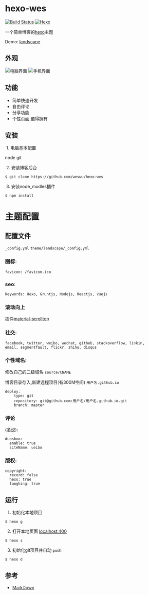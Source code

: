 # hexo-wes
[![Build Status](https://img.shields.io/badge/build-passing-brightgreen.svg)](https://github.com/weswu/hexo-wes)
[![Hexo](https://img.shields.io/badge/hexo-3.2.0+-blue.svg)](https://github.com/hexojs/hexo)

一个简单博客的[hexo](https://hexo.io/themes/)主题

Demo: [landscape](http://hexo.io/hexo-theme-landscape)

## 外观

![电脑界面](http://om1ci69wa.bkt.clouddn.com/hexo-theme-wes-pc.png)
![手机界面](http://om1ci69wa.bkt.clouddn.com/hexo-theme-wes-mobile.png)

## 功能

 - 简单快速开发
 - 自由评论
 - 分享功能
 - 个性页面,值得拥有

## 安装 

  1. 电脑基本配置

  node git

  2. 安装博客后台

  ```
  $ git clone https://github.com/weswu/hexo-wes
  ```

  3. 安装node_modles插件

  ```
  $ npm install
  ```

# 主题配置

## 配置文件

`_config.yml` `theme/landscape/_config.yml`

### 图标:

`favicon: /favicon.ico`

### seo:

`keywords: Hexo, Gruntjs, Nodejs, Reactjs, Vuejs`

### 滚动向上

插件[material-scrolltop](https://github.com/bartholomej/material-scrolltop)

### 社交:

`facebook, twitter, weibo, wechat, github, stackoverflow, linkin, email, segmentfault, flickr, zhihu, disqus`

### 个性域名:

修改自己的二级域名 `source/CNAME`

博客目录存入,新建远程项目(有300M空间) `用户名.github.io`

```
deploy:
    type: git
    repository: git@github.com:用户名/用户名.github.io.git
    branch: master
```

### 评论

([多说](http://duoshuo.com/)):

```
duoshuo:
  enable: true
  siteName: ueibo
```  

### 版权:

```
copyright:
  record: false
  hexo: true
  laughing: true
```

## 运行

 1. 初始化本地项目

 ```
 $ hexo g
 ```

 2. 打开本地页面 [localhost:400](htts://localhost:4000)

 ```
 $ hexo s
 ```

 3. 初始化git项目并自动 `push`

 ```
 $ hexo d
 ```

## 参考

 - [MarkDown](http://www.markdown.cn/)
